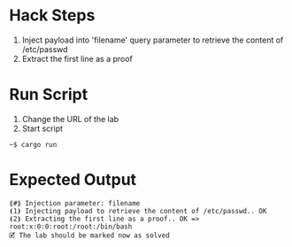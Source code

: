 # Hack Steps

1. Inject payload into 'filename' query parameter to retrieve the content of /etc/passwd 
2. Extract the first line as a proof


# Run Script

1. Change the URL of the lab
2. Start script

```
~$ cargo run
```

# Expected Output

```
⟪#⟫ Injection parameter: filename
⦗1⦘ Injecting payload to retrieve the content of /etc/passwd.. OK
⦗2⦘ Extracting the first line as a proof.. OK => root:x:0:0:root:/root:/bin/bash
🗹 The lab should be marked now as solved
```
